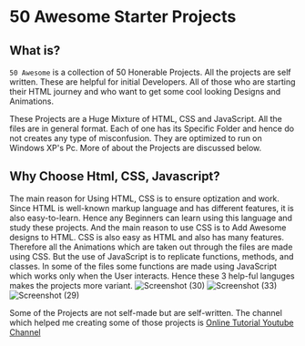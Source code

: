 # 50 Awesome Starter Projects
## What is?
`50 Awesome` is a collection of 50 Honerable Projects. All the projects are self written. These are helpful for initial Developers. All of those who are starting their HTML journey and who want to get some cool looking Designs and Animations.

These Projects are a Huge Mixture of HTML, CSS and JavaScript. All the files are in general format. Each of one has its Specific Folder and hence do not creates any type of misconfusion. They are optimized to run on Windows XP's Pc. More of about the Projects are discussed below.
## Why Choose Html, CSS, Javascript?
The main reason for Using HTML, CSS is to ensure optization and work. Since HTML is well-known markup language and has different features, it is also easy-to-learn. Hence any Beginners can learn using this language and study these projects. And the main reason to use CSS is to Add Awesome designs to HTML. CSS is also easy as HTML and also has many features. Therefore all the Animations which are taken out through the files are made using CSS. But the use of JavaScript is to replicate functions, methods, and classes. In some of the files some functions are made using JavaScript which works only when the User interacts. Hence these 3 help-ful languges makes the projects more variant.
![Screenshot (30)](https://user-images.githubusercontent.com/62102478/144831569-7c07f495-6574-4708-a235-57884131ea21.png)
![Screenshot (33)](https://user-images.githubusercontent.com/62102478/144831672-105a7a7e-a5c6-4bc1-9373-f0db7479f2f2.png)
![Screenshot (29)](https://user-images.githubusercontent.com/62102478/144831055-4985f8c1-b4fc-4537-93da-40ce7542446a.png)

Some of the Projects are not self-made but are self-written. The channel which helped me creating some of those projects is [Online Tutorial Youtube Channel](https://www.youtube.com/channel/UCbwXnUipZsLfUckBPsC7Jog)
